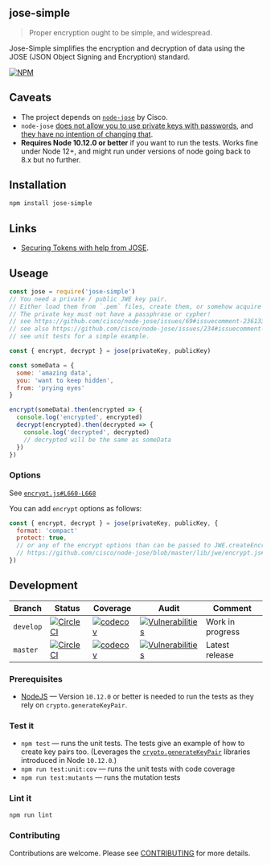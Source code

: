 ## jose-simple

> Proper encryption ought to be simple, and widespread.

Jose-Simple simplifies the encryption and decryption of data using the JOSE (JSON Object Signing and Encryption) standard.

[![NPM](https://nodei.co/npm/jose-simple.png)](https://nodei.co/npm/jose-simple/)

## Caveats

- The project depends on [`node-jose`](https://github.com/cisco/node-jose) by Cisco.
- `node-jose` [does not allow you to use private keys with passwords](https://github.com/cisco/node-jose/issues/69#issuecomment-236133179), and [they have no intention of changing that](https://github.com/cisco/node-jose/issues/234#issuecomment-457615794).
- **Requires Node 10.12.0 or better** if you want to run the tests. Works fine under Node 12+, and might run under versions of node going back to 8.x but no further.

## Installation

```sh
npm install jose-simple
```

## Links

- [Securing Tokens with help from JOSE](https://codeburst.io/securing-tokens-with-help-from-jose-33d8c31835a1).

## Useage

```js
const jose = require('jose-simple')
// You need a private / public JWE key pair.
// Either load them from `.pem` files, create them, or somehow acquire them.
// The private key must not have a passphrase or cypher!
// see https://github.com/cisco/node-jose/issues/69#issuecomment-236133179
// see also https://github.com/cisco/node-jose/issues/234#issuecomment-457615794
// see unit tests for a simple example.

const { encrypt, decrypt } = jose(privateKey, publicKey)

const someData = {
  some: 'amazing data',
  you: 'want to keep hidden',
  from: 'prying eyes'
}

encrypt(someData).then(encrypted => {
  console.log('encrypted', encrypted)
  decrypt(encrypted).then(decrypted => {
    console.log('decrypted', decrypted)
    // decrypted will be the same as someData
  })
})
```

### Options

See [`encrypt.js#L660-L668`](https://github.com/cisco/node-jose/blob/master/lib/jwe/encrypt.js#L660-L668)

You can add `encrypt` options as follows:

```js
const { encrypt, decrypt } = jose(privateKey, publicKey, {
  format: 'compact'
  protect: true,
  // or any of the encrypt options than can be passed to JWE.createEncrypt.
  // https://github.com/cisco/node-jose/blob/master/lib/jwe/encrypt.js#L660-L668
})
```

## Development

<!-- prettier-ignore -->
| Branch | Status | Coverage | Audit | Comment |
| ------ | ------ | -------- | ----- | ------- |
| `develop` | [![CircleCI](https://circleci.com/gh/davesag/jose-simple/tree/develop.svg?style=svg)](https://circleci.com/gh/davesag/jose-simple/tree/develop) | [![codecov](https://codecov.io/gh/davesag/jose-simple/branch/develop/graph/badge.svg)](https://codecov.io/gh/davesag/jose-simple) | [![Vulnerabilities](https://snyk.io/test/github/davesag/jose-simple/develop/badge.svg)](https://snyk.io/test/github/davesag/jose-simple/develop) | Work in progress |
| `master` | [![CircleCI](https://circleci.com/gh/davesag/jose-simple/tree/master.svg?style=svg)](https://circleci.com/gh/davesag/jose-simple/tree/master) | [![codecov](https://codecov.io/gh/davesag/jose-simple/branch/master/graph/badge.svg)](https://codecov.io/gh/davesag/jose-simple) | [![Vulnerabilities](https://snyk.io/test/github/davesag/jose-simple/master/badge.svg)](https://snyk.io/test/github/davesag/jose-simple/master) | Latest release |

### Prerequisites

- [NodeJS](https://nodejs.org) — Version `10.12.0` or better is needed to run the tests as they rely on `crypto.generateKeyPair`.

### Test it

- `npm test` — runs the unit tests. The tests give an example of how to create key pairs too. (Leverages the [`crypto.generateKeyPair`](https://nodejs.org/dist/latest-v10.x/docs/api/crypto.html#crypto_crypto_generatekeypair_type_options_callback) libraries introduced in Node `10.12.0`.)
- `npm run test:unit:cov` — runs the unit tests with code coverage
- `npm run test:mutants` — runs the mutation tests

### Lint it

```sh
npm run lint
```

### Contributing

Contributions are welcome. Please see [CONTRIBUTING](CONTRIBUTING.md) for more details.

